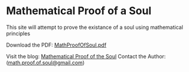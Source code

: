 # Mathematical Proof of a Soul
This site will attempt to prove the existance of a soul using mathematical principles


Download the PDF: [MathProofOfSoul.pdf](https://mathproofofsoul.github.io/Site/MathematicalProofOfASoul10.pdf)

Visit the blog: [Mathematical Proof of the Soul](https://mathproofofsoul.wixsite.com/math-proof-of-soul/blog)
Contact the Author: (math.proof.of.soul@gmail.com)

